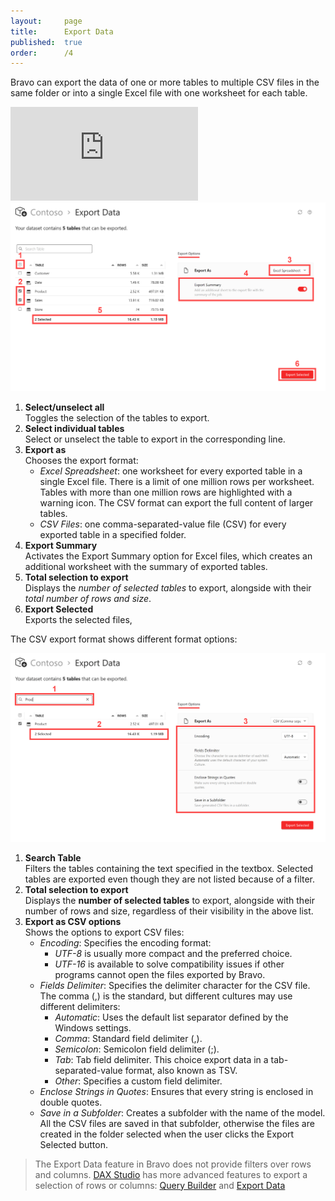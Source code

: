 ```yaml
---
layout:     page
title:      Export Data
published:  true
order:      /4
---
```

Bravo can export the data of one or more tables to multiple CSV files in the same folder or into a single Excel file with one worksheet for each table.

<div class="video-container">
    <iframe src="https://player.vimeo.com/video/763681111" frameborder="0" allow="autoplay; fullscreen; picture-in-picture" allowfullscreen></iframe>
</div>

<img src="images/export-data-01.png" width="700" class="naked">

1. **Select/unselect all**<br> Toggles the selection of the tables to export.
2. **Select individual tables**<br> Select or unselect the table to export in the corresponding line.
3. **Export as**<br> Chooses the export format:
    - *Excel Spreadsheet*: one worksheet for every exported table in a single Excel file. There is a limit of one million rows per worksheet. Tables with more than one million rows are highlighted with a warning icon. The CSV format can export the full content of larger tables.
    - *CSV Files*: one comma-separated-value file (CSV) for every exported table in a specified folder.
4. **Export Summary**<br> Activates the Export Summary option for Excel files, which creates an additional worksheet with the summary of exported tables.
5. **Total selection to export**<br> Displays the *number of selected tables* to export, alongside with their *total number of rows and size*.
6. **Export Selected**<br> Exports the selected files,  

The CSV export format shows different format options:

<img src="images/export-data-02.png" width="700">

1. **Search Table**<br> Filters the tables containing the text specified in the textbox. Selected tables are exported even though they are not listed because of a filter.
2. **Total selection to export**<br> Displays the **number of selected tables** to export, alongside with their number of rows and size, regardless of their visibility in the above list.
3. **Export as CSV options**<br> Shows the options to export CSV files:
    - *Encoding*: Specifies the encoding format:
        - *UTF-8* is usually more compact and the preferred choice.
        - *UTF-16* is available to solve compatibility issues if other programs cannot open the files exported by Bravo.
    - *Fields Delimiter*: Specifies the delimiter character for the CSV file. The comma (,) is the standard, but different cultures may use different delimiters:
        - *Automatic*: Uses the default list separator defined by the Windows settings.
        - *Comma*: Standard field delimiter (,).
        - *Semicolon*: Semicolon field delimiter (;).
        - *Tab*: Tab field delimiter. This choice export data in a tab-separated-value format, also known as TSV.
        - *Other*: Specifies a custom field delimiter.
    - *Enclose Strings in Quotes*: Ensures that every string is enclosed in double quotes.
    - *Save in a Subfolder*: Creates a subfolder with the name of the model. All the CSV files are saved in that subfolder, otherwise the files are created in the folder selected when the user clicks the Export Selected button.
    
>The Export Data feature in Bravo does not provide filters over rows and columns. [DAX Studio](https://daxstudio.org) has more advanced features to export a selection of rows or columns: [Query Builder](https://daxstudio.org/docs/features/query-builder/) and [Export Data](https://daxstudio.org/docs/features/export-data/)
